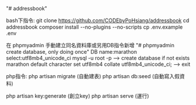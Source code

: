 "# addressbook"

bash下指令:
git clone https://github.com/CODEbyPoHsiang/addressbook
cd addressbook
composer install --no-plugins --no-scripts
cp .env.example .env

在 phpmyadmin 手動建立同名資料庫或另用DB指令新增
"# phpmyadmin create database, only doing once"
DB name:marathon
select:utf8mb4_unicode_ci
mysql -u root -p
--> create database if not exists marathon default character set utf8mb4 collate utf8mb4_unicode_ci;
--> exit

php指令:
php artisan migrate (自動建表)
php artisan db:seed (自動寫入假資料)

php artisan key:generate (創立key)
php artisan serve (運行)
